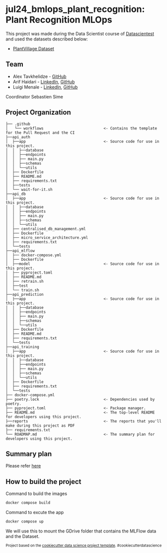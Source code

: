 # jul24_bmlops_plant_recognition: Plant Recognition MLOps

This project was made during the Data Scientist course of [Datascientest](https://datascientest.com/en) and used the datasets described below:
- [PlantVillage Dataset](https://www.kaggle.com/datasets/abdallahalidev/plantvillage-dataset)

## Team

- Alex Tavkhelidze - [GitHub](https://github.com/alexbgg)
- Arif Haidari - [LinkedIn](https://www.linkedin.com/in/arif-haidari/), [GitHub](https://github.com/arifhaidari)
- Luigi Menale - [LinkedIn](https://www.linkedin.com/in/lmenale/), [GitHub](https://github.com/lmenale)

Coordinator Sebastien Sime

## Project Organization

    ├── .github
    │   └── workflows                           <- Contains the template for the Pull Request and the CI
    ├──api_auth
    │  ├──app                                   <- Source code for use in this project.
    │  │  ├──database
    │  │  ├──endpoints
    │  │  ├── main.py
    │  │  ├──schemas
    │  │  └──utils
    │  ├── Dockerfile
    │  ├── README.md
    │  ├── requirements.txt
    │  ├──tests
    │  └── wait-for-it.sh
    ├──api_db
    │  ├──app                                   <- Source code for use in this project.
    │  │  ├──database
    │  │  ├──endpoints
    │  │  ├── main.py
    │  │  ├──schemas
    │  │  └──utils
    │  ├── centralised_db_management.yml
    │  ├── Dockerfile
    │  ├── micro_service_architecture.yml
    │  ├── requirements.txt
    │  └──tests
    ├──api_mlflow
    │  ├── docker-compose.yml
    │  ├── Dockerfile
    │  ├──model                                 <- Source code for use in this project.
    │  ├── pyproject.toml
    │  ├── README.md
    │  ├── retrain.sh
    │  ├──test
    │  └── train.sh
    ├──api_prediction
    │  ├──app                                   <- Source code for use in this project.
    │  │  ├──database
    │  │  ├──endpoints
    │  │  ├── main.py
    │  │  ├──schemas
    │  │  └──utils
    │  ├── Dockerfile
    │  ├── README.md
    │  ├── requirements.txt
    │  └──tests
    ├──api_training
    │  ├──app                                   <- Source code for use in this project.
    │  │  ├──database
    │  │  ├──endpoints
    │  │  ├── main.py
    │  │  ├──schemas
    │  │  └──utils
    │  ├── Dockerfile
    │  ├── requirements.txt
    │  └──tests
    ├── docker-compose.yml
    ├── poetry.lock                             <- Dependencies used by poetry.
    ├── pyproject.toml                          <- Package manager.
    ├── README.md                               <- The top-level README for developers using this project.
    ├──reports                                  <- The reports that you'll make during this project as PDF
    ├── requirements.txt
    └── ROADMAP.md                              <- The summary plan for developers using this project.


## Summary plan
Please refer [here](ROADMAP.md)

## How to build the project

Command to build the images
```bash
docker compose build
```

Command to excute the app
```bash
docker compose up
```

We will use this to mount the GDrive folder that contains the MLFlow data and the Dataset.


<p><small>Project based on the <a target="_blank" href="https://drivendata.github.io/cookiecutter-data-science/">cookiecutter data science project template</a>. #cookiecutterdatascience</small></p>
